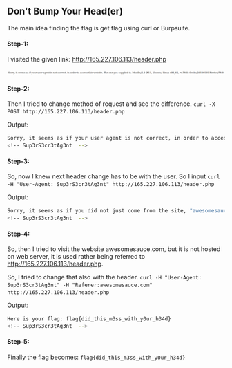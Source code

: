 ## Don't Bump Your Head(er)
The main idea finding the flag is get flag using curl or Burpsuite.

#### Step-1:
I visited the given link: http://165.227.106.113/header.php

<img src="Web1.png">

#### Step-2:
Then I tried to change method of request and see the difference.
`curl -X POST http://165.227.106.113/header.php`

Output:
```bash
Sorry, it seems as if your user agent is not correct, in order to access this website. The one you supplied is: curl/7.68.0
<!-- Sup3rS3cr3tAg3nt  -->
```
#### Step-3:
So, now I knew next header change has to be with the user. So I input
`curl -H "User-Agent: Sup3rS3cr3tAg3nt" http://165.227.106.113/header.php`

Output:
```bash
Sorry, it seems as if you did not just come from the site, "awesomesauce.com".
<!-- Sup3rS3cr3tAg3nt  -->
```

#### Step-4:
So, then I tried to visit the website awesomesauce.com, but it is not hosted on web server, it is used rather being referred to http://165.227.106.113/header.php.

So, I tried to change that also with the header.
`curl -H "User-Agent: Sup3rS3cr3tAg3nt" -H "Referer:awesomesauce.com" http://165.227.106.113/header.php`

Output:
```bash
Here is your flag: flag{did_this_m3ss_with_y0ur_h34d}
<!-- Sup3rS3cr3tAg3nt  -->
```
#### Step-5:
Finally the flag becomes: 
`flag{did_this_m3ss_with_y0ur_h34d}`